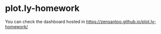 # plot.ly-homework
You can check the dashboard hosted in https://zensantoo.github.io/plot.ly-homework/

